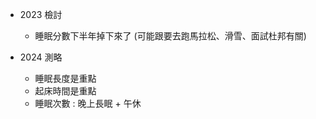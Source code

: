 * 2023 檢討
  - 睡眠分數下半年掉下來了 (可能跟要去跑馬拉松、滑雪、面試杜邦有關)

* 2024 測略
  - 睡眠長度是重點
  - 起床時間是重點
  - 睡眠次數 : 晚上長眠 + 午休
